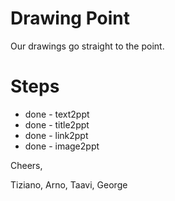 # Drawing Point

Our drawings go straight to the point.

# Steps

* done - text2ppt
* done - title2ppt
* done - link2ppt
* done - image2ppt

Cheers,

Tiziano, Arno, Taavi, George
